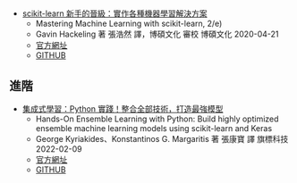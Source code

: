 ##
- [scikit-learn 新手的晉級：實作各種機器學習解決方案]()
  - Mastering Machine Learning with scikit-learn, 2/e)
  - Gavin Hackeling 著 張浩然 譯，博碩文化 審校  博碩文化 2020-04-21
  - [官方網址](https://www.packtpub.com/product/mastering-machine-learning-with-scikit-learn/9781783988365)
  - [GITHUB](https://github.com/PacktPublishing/Mastering-Machine-Learning-with-scikit-learn-Second-Edition)


## 進階
- [集成式學習：Python 實踐！整合全部技術，打造最強模型](https://www.tenlong.com.tw/products/9789863126942?list_name=srh)
  - Hands-On Ensemble Learning with Python: Build highly optimized ensemble machine learning models using scikit-learn and Keras
  - George Kyriakides、Konstantinos G. Margaritis 著 張康寶 譯 旗標科技  2022-02-09
  - [官方網址](https://www.packtpub.com/product/hands-on-ensemble-learning-with-python/9781789612851)
  - [GITHUB](https://github.com/PacktPublishing/Hands-On-Ensemble-Learning-with-Python)

